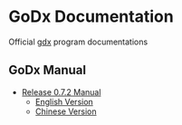 # GoDx Documentation

Official [gdx](https://github.com/DxChainNetwork/godx) program documentations

## GoDx Manual

* [Release 0.7.2 Manual](./gdx/gdx-manual-release0.7.2/)
  * [English Version](./gdx/gdx-manual-release0.7.2/manual0.7.2_en.md)
  * [Chinese Version](./gdx/gdx-manual-release0.7.2/manual0.7.2_ch.md)



